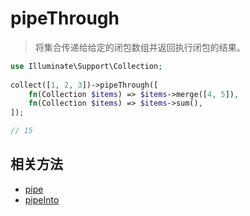 # pipeThrough

> 将集合传递给给定的闭包数组并返回执行闭包的结果。

```php
use Illuminate\Support\Collection;
 
collect([1, 2, 3])->pipeThrough([
    fn(Collection $items) => $items->merge([4, 5]),
    fn(Collection $items) => $items->sum(),
]);

// 15 
```

## 相关方法

- [pipe](pipe.md)
- [pipeInto](pipeInto.md)
